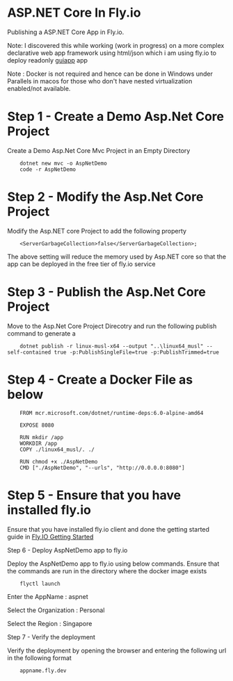 # ASP.NET Core In Fly.io

Publishing a ASP.NET Core App in Fly.io.

Note: I discovered this while working (work in progress) on a more complex declarative web app framework using html/json which i am using fly.io to deploy readonly <a href="https://guiapp.fly.dev">guiapp<a> app 

Note : Docker is not required and hence can be done in Windows under Parallels in macos for those who don't have nested virtualization enabled/not available.

# Step 1 - Create a Demo Asp.Net Core Project

Create a Demo Asp.Net Core Mvc Project in an Empty Directory

```
    dotnet new mvc -o AspNetDemo
    code -r AspNetDemo
```

# Step 2 - Modify the Asp.Net Core Project

Modify the Asp.NET core Project to add the following property

```
    <ServerGarbageCollection>false</ServerGarbageCollection>;
```

The above setting will reduce the memory used by Asp.NET core so that the app can be deployed in the free tier of fly.io service

# Step 3 - Publish the Asp.Net Core Project

Move to the Asp.Net Core Project Direcotry and run the following publish command to generate a 

```
    dotnet publish -r linux-musl-x64 --output "..\linux64_musl" --self-contained true -p:PublishSingleFile=true -p:PublishTrimmed=true
```

# Step 4 - Create a Docker File as below

```
    FROM mcr.microsoft.com/dotnet/runtime-deps:6.0-alpine-amd64

    EXPOSE 8080

    RUN mkdir /app
    WORKDIR /app
    COPY ./linux64_musl/. ./

    RUN chmod +x ./AspNetDemo
    CMD ["./AspNetDemo", "--urls", "http://0.0.0.0:8080"]
```

# Step 5 - Ensure that you have installed fly.io

Ensure that you have installed fly.io client and done the getting started guide in <a href="https://fly.io/docs/hands-on/start/">Fly.IO Getting Started</a>

Step 6 - Deploy AspNetDemo app to fly.io

Deploy the AspNetDemo app to fly.io using below commands. Ensure that the commands are run in the directory where the docker image exists

```
    flyctl launch
```

Enter the AppName : aspnet
    
Select the Organization : Personal
    
Select the Region : Singapore

Step 7 - Verify the deployment

Verify the deployment by opening the browser and entering the following url in the following format

```
    appname.fly.dev
```


